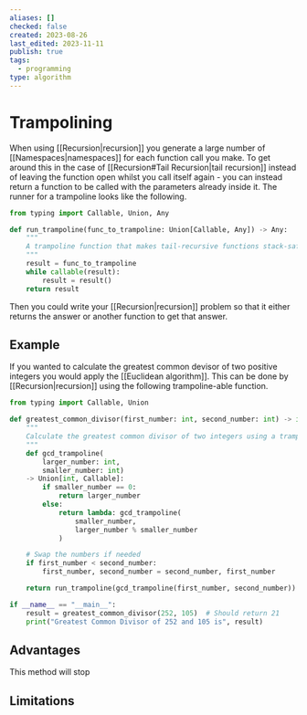 ```yaml
---
aliases: []
checked: false
created: 2023-08-26
last_edited: 2023-11-11
publish: true
tags:
  - programming
type: algorithm
---
```

# Trampolining

When using [[Recursion|recursion]] you generate a large number of [[Namespaces|namespaces]] for each function call you make. To get around this in the case of [[Recursion#Tail Recursion|tail recursion]] instead of leaving the function open whilst you call itself again - you can instead return a function to be called with the parameters already inside it. The runner for a trampoline looks like the following.

```python
from typing import Callable, Union, Any

def run_trampoline(func_to_trampoline: Union[Callable, Any]) -> Any:
    """
    A trampoline function that makes tail-recursive functions stack-safe.
    """
    result = func_to_trampoline
    while callable(result):
        result = result()
    return result
```

Then you could write your [[Recursion|recursion]] problem so that it either returns the answer or another function to get that answer.

## Example

If you wanted to calculate the greatest common devisor of two positive integers you would apply the [[Euclidean algorithm]]. This can be done by [[Recursion|recursion]] using the following trampoline-able function.

```python
from typing import Callable, Union

def greatest_common_divisor(first_number: int, second_number: int) -> int:
    """
    Calculate the greatest common divisor of two integers using a trampoline.
    """
    def gcd_trampoline(
	    larger_number: int,
	    smaller_number: int)
	-> Union[int, Callable]:
        if smaller_number == 0:
            return larger_number
        else:
            return lambda: gcd_trampoline(
	            smaller_number,
	            larger_number % smaller_number
	        )

    # Swap the numbers if needed
    if first_number < second_number:
        first_number, second_number = second_number, first_number

    return run_trampoline(gcd_trampoline(first_number, second_number))

if __name__ == "__main__":
    result = greatest_common_divisor(252, 105)  # Should return 21
    print("Greatest Common Divisor of 252 and 105 is", result)

```

## Advantages

This method will stop

## Limitations
